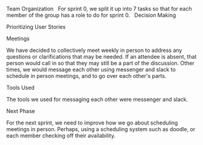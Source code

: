Team Organization
  
  For sprint 0, we split it up into 7 tasks so that for each member of the group has a role to do for sprint 0. 
  
Decision Making
  
  
  
Prioritizing User Stories

  
  
Meetings

  We have decided to collectively meet weekly in person to address any questions or clarifications that may be needed. If an attendee is absent, that person would call in so that they may still be a part of the discussion. Other times, we would message each other using messenger and slack to schedule in person meetings, and to go over each other's parts.

Tools Used

 The tools we used for messaging each other were messenger and slack.

Next Phase
  
  For the next sprint, we need to improve how we go about scheduling meetings in person. Perhaps, using a scheduling system such as doodle, or each member checking off their availability. 
